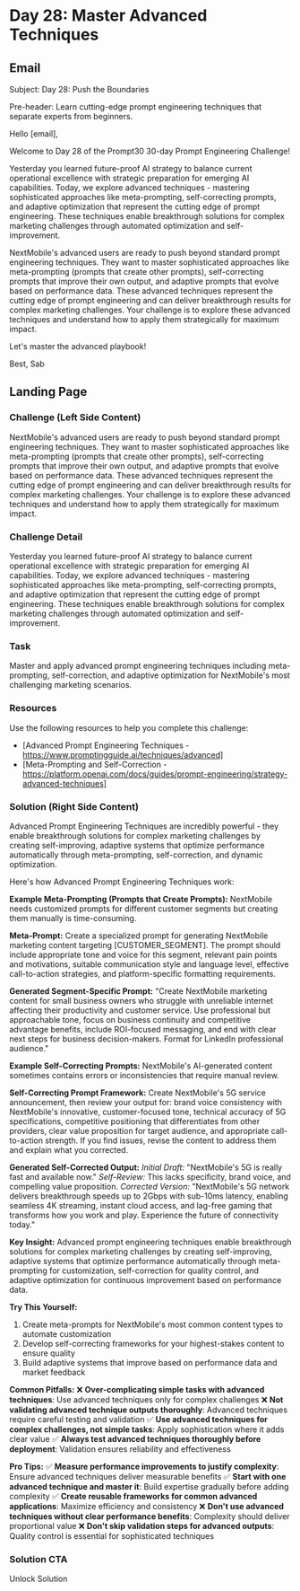 # Day 28: Master Advanced Techniques

## Email
Subject: Day 28: Push the Boundaries

Pre-header: Learn cutting-edge prompt engineering techniques that separate experts from beginners.

Hello [email],

Welcome to Day 28 of the Prompt30 30-day Prompt Engineering Challenge!

Yesterday you learned future-proof AI strategy to balance current operational excellence with strategic preparation for emerging AI capabilities. Today, we explore advanced techniques - mastering sophisticated approaches like meta-prompting, self-correcting prompts, and adaptive optimization that represent the cutting edge of prompt engineering. These techniques enable breakthrough solutions for complex marketing challenges through automated optimization and self-improvement.

NextMobile's advanced users are ready to push beyond standard prompt engineering techniques. They want to master sophisticated approaches like meta-prompting (prompts that create other prompts), self-correcting prompts that improve their own output, and adaptive prompts that evolve based on performance data. These advanced techniques represent the cutting edge of prompt engineering and can deliver breakthrough results for complex marketing challenges. Your challenge is to explore these advanced techniques and understand how to apply them strategically for maximum impact.

Let's master the advanced playbook!

Best, Sab

## Landing Page

### Challenge (Left Side Content)
NextMobile's advanced users are ready to push beyond standard prompt engineering techniques. They want to master sophisticated approaches like meta-prompting (prompts that create other prompts), self-correcting prompts that improve their own output, and adaptive prompts that evolve based on performance data. These advanced techniques represent the cutting edge of prompt engineering and can deliver breakthrough results for complex marketing challenges. Your challenge is to explore these advanced techniques and understand how to apply them strategically for maximum impact.

### Challenge Detail
Yesterday you learned future-proof AI strategy to balance current operational excellence with strategic preparation for emerging AI capabilities. Today, we explore advanced techniques - mastering sophisticated approaches like meta-prompting, self-correcting prompts, and adaptive optimization that represent the cutting edge of prompt engineering. These techniques enable breakthrough solutions for complex marketing challenges through automated optimization and self-improvement.

### Task
Master and apply advanced prompt engineering techniques including meta-prompting, self-correction, and adaptive optimization for NextMobile's most challenging marketing scenarios.

### Resources
Use the following resources to help you complete this challenge:
- [Advanced Prompt Engineering Techniques - https://www.promptingguide.ai/techniques/advanced]
- [Meta-Prompting and Self-Correction - https://platform.openai.com/docs/guides/prompt-engineering/strategy-advanced-techniques]

### Solution (Right Side Content)
Advanced Prompt Engineering Techniques are incredibly powerful - they enable breakthrough solutions for complex marketing challenges by creating self-improving, adaptive systems that optimize performance automatically through meta-prompting, self-correction, and dynamic optimization.

Here's how Advanced Prompt Engineering Techniques work:

**Example Meta-Prompting (Prompts that Create Prompts):**
NextMobile needs customized prompts for different customer segments but creating them manually is time-consuming.

**Meta-Prompt:**
Create a specialized prompt for generating NextMobile marketing content targeting [CUSTOMER_SEGMENT]. The prompt should include appropriate tone and voice for this segment, relevant pain points and motivations, suitable communication style and language level, effective call-to-action strategies, and platform-specific formatting requirements.

**Generated Segment-Specific Prompt:**
"Create NextMobile marketing content for small business owners who struggle with unreliable internet affecting their productivity and customer service. Use professional but approachable tone, focus on business continuity and competitive advantage benefits, include ROI-focused messaging, and end with clear next steps for business decision-makers. Format for LinkedIn professional audience."

**Example Self-Correcting Prompts:**
NextMobile's AI-generated content sometimes contains errors or inconsistencies that require manual review.

**Self-Correcting Prompt Framework:**
Create NextMobile's 5G service announcement, then review your output for: brand voice consistency with NextMobile's innovative, customer-focused tone, technical accuracy of 5G specifications, competitive positioning that differentiates from other providers, clear value proposition for target audience, and appropriate call-to-action strength. If you find issues, revise the content to address them and explain what you corrected.

**Generated Self-Corrected Output:**
*Initial Draft:* "NextMobile's 5G is really fast and available now."
*Self-Review:* This lacks specificity, brand voice, and compelling value proposition.
*Corrected Version:* "NextMobile's 5G network delivers breakthrough speeds up to 2Gbps with sub-10ms latency, enabling seamless 4K streaming, instant cloud access, and lag-free gaming that transforms how you work and play. Experience the future of connectivity today."

**Key Insight:**
Advanced prompt engineering techniques enable breakthrough solutions for complex marketing challenges by creating self-improving, adaptive systems that optimize performance automatically through meta-prompting for customization, self-correction for quality control, and adaptive optimization for continuous improvement based on performance data.

**Try This Yourself:**
1. Create meta-prompts for NextMobile's most common content types to automate customization
2. Develop self-correcting frameworks for your highest-stakes content to ensure quality
3. Build adaptive systems that improve based on performance data and market feedback

**Common Pitfalls:**
❌ **Over-complicating simple tasks with advanced techniques**: Use advanced techniques only for complex challenges
❌ **Not validating advanced technique outputs thoroughly**: Advanced techniques require careful testing and validation
✅ **Use advanced techniques for complex challenges, not simple tasks**: Apply sophistication where it adds clear value
✅ **Always test advanced techniques thoroughly before deployment**: Validation ensures reliability and effectiveness

**Pro Tips:**
✅ **Measure performance improvements to justify complexity**: Ensure advanced techniques deliver measurable benefits
✅ **Start with one advanced technique and master it**: Build expertise gradually before adding complexity
✅ **Create reusable frameworks for common advanced applications**: Maximize efficiency and consistency
❌ **Don't use advanced techniques without clear performance benefits**: Complexity should deliver proportional value
❌ **Don't skip validation steps for advanced outputs**: Quality control is essential for sophisticated techniques

### Solution CTA
Unlock Solution 